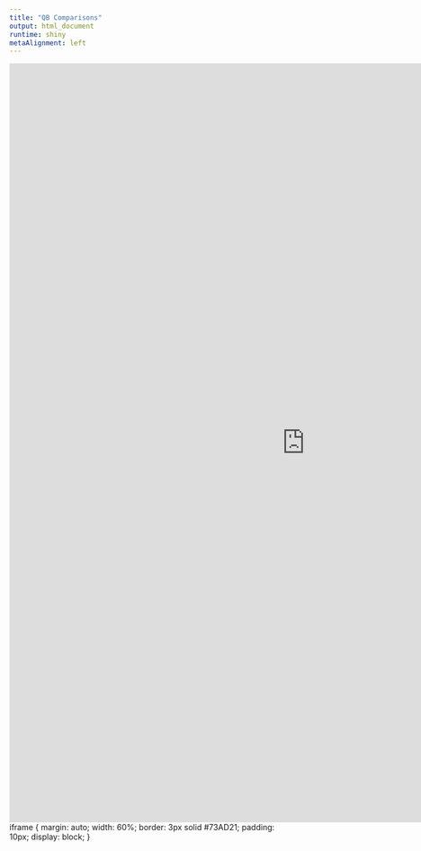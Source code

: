 ```yaml
---
title: "QB Comparisons"
output: html_document
runtime: shiny
metaAlignment: left
---
```




<iframe width="1050" height="1350" scrolling="no" frameborder="no" align="left" src="https://cromwell421.shinyapps.io/qb_comparison/"> </iframe>


iframe {
  margin: auto;
  width: 60%;
  border: 3px solid #73AD21;
  padding: 10px;
  display: block;
}
